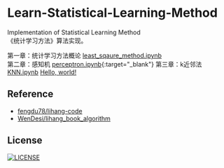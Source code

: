 # Learn-Statistical-Learning-Method
Implementation of Statistical Learning Method  
《统计学习方法》算法实现。 


第一章：统计学习方法概论 [least_sqaure_method.ipynb](https://nbviewer.jupyter.org/github/hktxt/Learn-Statistical-Learning-Method/blob/master/%E7%AC%AC%E4%B8%80%E7%AB%A0%20%E7%BB%9F%E8%AE%A1%E5%AD%A6%E4%B9%A0%E6%96%B9%E6%B3%95%E6%A6%82%E8%AE%BA/least_sqaure_method.ipynb)  
第二章：感知机 [perceptron.ipynb](https://nbviewer.jupyter.org/github/hktxt/Learn-Statistical-Learning-Method/blob/master/%E7%AC%AC%E4%BA%8C%E7%AB%A0%20%E6%84%9F%E7%9F%A5%E6%9C%BA/perceptron.ipynb){:target="_blank"} 
第三章：k近邻法 [KNN.ipynb](https://nbviewer.jupyter.org/github/hktxt/Learn-Statistical-Learning-Method/blob/master/%E7%AC%AC%E4%B8%89%E7%AB%A0%20k%E8%BF%91%E9%82%BB%E6%B3%95/KNN.ipynb)
<a href="http://example.com/" target="_blank">Hello, world!</a>


## Reference  

* [fengdu78/lihang-code](https://github.com/fengdu78/lihang-code)  
* [WenDesi/lihang_book_algorithm](https://github.com/WenDesi/lihang_book_algorithm)

License
----
[![LICENSE](https://img.shields.io/badge/license-Anti%20996-blue.svg)](https://github.com/996icu/996.ICU/blob/master/LICENSE)
